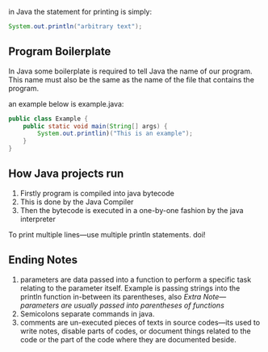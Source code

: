 in Java the statement for printing is simply:
```java
System.out.println("arbitrary text");
```

## Program Boilerplate
In Java some boilerplate is required to tell Java the name of our program. This name must also be the same as the name of the file that contains the program.

an example below is example.java:
```java
public class Example {
	public static void main(String[] args) {
		System.out.printlin)("This is an example");
	}
}
```

## How Java projects run
1. Firstly program is compiled into java bytecode
2. This is done by the Java Compiler
3. Then the bytecode is executed in a one-by-one fashion by the java interpreter

To print multiple lines—use multiple println statements. doi!

## Ending Notes
1. parameters are data passed into a function to perform a specific task relating to the parameter itself. Example is passing strings into the println function in-between its parentheses, also *Extra Note—parameters are usually passed into parentheses of functions* 
2. Semicolons separate commands in java.
3. comments are un-executed pieces of texts in source codes—its used to write notes, disable parts of codes, or document things related to the code or the part of the code where they are documented beside.